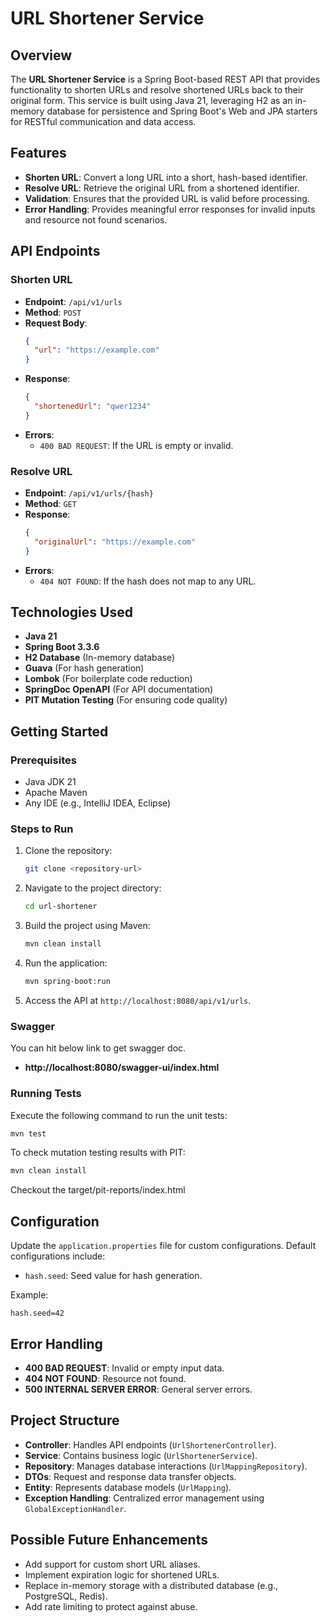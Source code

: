 
# URL Shortener Service

## Overview
The **URL Shortener Service** is a Spring Boot-based REST API that provides functionality to shorten URLs and resolve shortened URLs back to their original form. This service is built using Java 21, leveraging H2 as an in-memory database for persistence and Spring Boot's Web and JPA starters for RESTful communication and data access.

## Features
- **Shorten URL**: Convert a long URL into a short, hash-based identifier.
- **Resolve URL**: Retrieve the original URL from a shortened identifier.
- **Validation**: Ensures that the provided URL is valid before processing.
- **Error Handling**: Provides meaningful error responses for invalid inputs and resource not found scenarios.

## API Endpoints


### Shorten URL
- **Endpoint**: `/api/v1/urls`
- **Method**: `POST`
- **Request Body**:
  ```json
  {
    "url": "https://example.com"
  }
  ```
- **Response**:
  ```json
  {
    "shortenedUrl": "qwer1234"
  }
  ```
- **Errors**:
    - `400 BAD REQUEST`: If the URL is empty or invalid.

### Resolve URL
- **Endpoint**: `/api/v1/urls/{hash}`
- **Method**: `GET`
- **Response**:
  ```json
  {
    "originalUrl": "https://example.com"
  }
  ```
- **Errors**:
    - `404 NOT FOUND`: If the hash does not map to any URL.

## Technologies Used
- **Java 21**
- **Spring Boot 3.3.6**
- **H2 Database** (In-memory database)
- **Guava** (For hash generation)
- **Lombok** (For boilerplate code reduction)
- **SpringDoc OpenAPI** (For API documentation)
- **PIT Mutation Testing** (For ensuring code quality)

## Getting Started

### Prerequisites
- Java JDK 21
- Apache Maven
- Any IDE (e.g., IntelliJ IDEA, Eclipse)

### Steps to Run
1. Clone the repository:
   ```bash
   git clone <repository-url>
   ```
2. Navigate to the project directory:
   ```bash
   cd url-shortener
   ```
3. Build the project using Maven:
   ```bash
   mvn clean install
   ```
4. Run the application:
   ```bash
   mvn spring-boot:run
   ```
5. Access the API at `http://localhost:8080/api/v1/urls`.

### Swagger

You can hit below link to get swagger doc.

- **http://localhost:8080/swagger-ui/index.html**

### Running Tests
Execute the following command to run the unit tests:
```bash
mvn test
```

To check mutation testing results with PIT:
```bash
mvn clean install
```
Checkout the target/pit-reports/index.html

## Configuration
Update the `application.properties` file for custom configurations. Default configurations include:
- `hash.seed`: Seed value for hash generation.

Example:
```properties
hash.seed=42
```

## Error Handling
- **400 BAD REQUEST**: Invalid or empty input data.
- **404 NOT FOUND**: Resource not found.
- **500 INTERNAL SERVER ERROR**: General server errors.

## Project Structure
- **Controller**: Handles API endpoints (`UrlShortenerController`).
- **Service**: Contains business logic (`UrlShortenerService`).
- **Repository**: Manages database interactions (`UrlMappingRepository`).
- **DTOs**: Request and response data transfer objects.
- **Entity**: Represents database models (`UrlMapping`).
- **Exception Handling**: Centralized error management using `GlobalExceptionHandler`.

## Possible Future Enhancements
- Add support for custom short URL aliases.
- Implement expiration logic for shortened URLs.
- Replace in-memory storage with a distributed database (e.g., PostgreSQL, Redis).
- Add rate limiting to protect against abuse.
